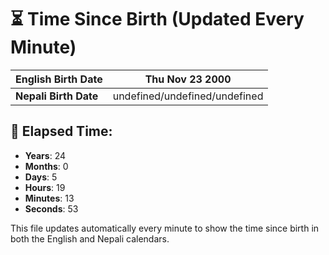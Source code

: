 # ⏳ Time Since Birth (Updated Every Minute)

| **English Birth Date** | Thu Nov 23 2000 |
|------------------------|-------------------------------------|
| **Nepali Birth Date**  | undefined/undefined/undefined                  |

## 📅 Elapsed Time:

- **Years**: 24
- **Months**: 0
- **Days**: 5
- **Hours**: 19
- **Minutes**: 13
- **Seconds**: 53

This file updates automatically every minute to show the time since birth in both the English and Nepali calendars.